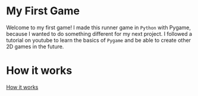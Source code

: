 # My First Game
Welcome to my first game!
I made this runner game in `Python` with Pygame, because I wanted to do something different for my next project. I followed a tutorial on youtube to learn the basics of `Pygame` and be able to create other 2D games in the future.

# How it works
[How it works](/static/images/My_first_game1.gif)